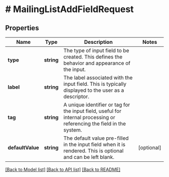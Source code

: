 # # MailingListAddFieldRequest

## Properties

Name | Type | Description | Notes
------------ | ------------- | ------------- | -------------
**type** | **string** | The type of input field to be created. This defines the behavior and appearance of the input. |
**label** | **string** | The label associated with the input field. This is typically displayed to the user as a descriptor. |
**tag** | **string** | A unique identifier or tag for the input field, useful for internal processing or referencing the field in the system. |
**defaultValue** | **string** | The default value pre-filled in the input field when it is rendered. This is optional and can be left blank. | [optional]

[[Back to Model list]](../../README.md#models) [[Back to API list]](../../README.md#endpoints) [[Back to README]](../../README.md)
